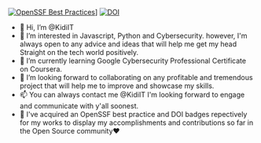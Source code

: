 [![OpenSSF Best Practices](https://www.bestpractices.dev/projects/8239/badge)](https://www.bestpractices.dev/projects/8239)]
[![DOI](https://zenodo.org/badge/DOI/10.5281/zenodo.10829824.svg)](https://doi.org/10.5281/zenodo.10829824)
- 👋 Hi, I’m @KidiIT
- 👀 I’m interested in Javascript, Python and Cybersecurity. however, I'm always open to any advice and ideas that will help me get my head Straight on the tech world positively.
- 🌱 I’m currently learning Google Cybersecurity Professional Certificate on Coursera.
- 💞️ I’m looking forward to collaborating on any profitable and tremendous project that will help me to improve and showcase my skills.
- 📫 You can always contact me @KidiIT I'm looking forward to engage and communicate with y'all soonest.
- 🥇 I've acquired an OpenSSF best practice and DOI badges repectively for my works to display my accomplishments and contributions so far in the Open Source community❤️

<!---
KidiIT/KidiIT is a ✨ special ✨ repository because its `README.md` (this file) appears on your GitHub profile.
You can click the Preview link to take a look at your changes.
--->
